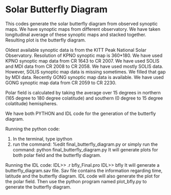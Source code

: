 # Solar Butterfly Diagram
This codes generate the solar butterfly diagram from observed synoptic maps. We have synoptic maps from different observatory. We have taken longitudinal average of these
synoptic maps and stacked together. Resulting plot is the butterfly diagram.

Oldest available synoptic data is from the KITT Peak National Solar Observatory. Resolution of KPNO synoptic map is 360*180. We have used KPNO synoptic map data from CR 1643 to CR
2007. We have used SOLIS and MDI data from CR 2008 to CR 2058. We have used mostly SOLIS data. However, SOLIS synoptic map data is missing sometimes. We filled that gap by MDI data.
Recently GONG synoptic map data is available. We have used GONG synoptic map data from CR 2059 to CR 2230.

Polar field is calculated by taking the average over 15 degrees in northern (165 degree to 180 degree colatitude) and southern (0 degree to 15 degree colatitude) hemispheres.

We have both PYTHON and IDL code for the generation of the butterfly diagram.

Running the python code:
1. In the terminal, type ipython
2. run the command: %edit final_butterfly_diagram.py
or simply run the command: python final_butterfly_diagram.py
It will generate plots for both polar field and the butterfly diagram.

Running the IDL code:
IDL>> .r bfly_Final.pro
IDL>> bfly
It will generate a butterfly_diagram.sav file. Sav file contains the information regarding time,
latitude and the butterfly diagram. IDL code will also generate the plot for the polar field.
Then use the python program named plot_bfly.py to generate the butterfly diagram.

